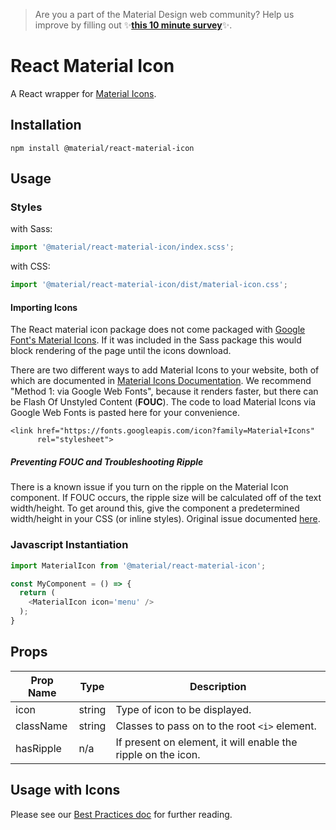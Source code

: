 >  Are you a part of the Material Design web community? Help us improve by filling out ✨**<a href='https://bit.ly/materialwebsurvey'>this 10 minute survey</a>**✨.

# React Material Icon

A React wrapper for [Material Icons](http://material.io/tools/icons).

## Installation

```
npm install @material/react-material-icon
```

## Usage

### Styles

with Sass:
```js
import '@material/react-material-icon/index.scss';
```

with CSS:
```js
import '@material/react-material-icon/dist/material-icon.css';
```

#### Importing Icons

The React material icon package does not come packaged with [Google Font's Material Icons](https://google.github.io/material-design-icons/). If it was included in the Sass package this would block rendering of the page until the icons download.

There are two different ways to add Material Icons to your website, both of which are documented in [Material Icons Documentation](https://google.github.io/material-design-icons/#icon-font-for-the-web). We recommend "Method 1: via Google Web Fonts", because it renders faster, but there can be Flash Of Unstyled Content (**FOUC**). The code to load Material Icons via Google Web Fonts is pasted here for your convenience.
```
<link href="https://fonts.googleapis.com/icon?family=Material+Icons"
      rel="stylesheet">
```

##### Preventing FOUC and Troubleshooting Ripple

There is a known issue if you turn on the ripple on the Material Icon component. If FOUC occurs, the ripple size will be calculated off of the text width/height. To get around this, give the component a predetermined width/height in your CSS (or inline styles). Original issue documented [here](https://github.com/material-components/material-components-web/issues/2702).

### Javascript Instantiation

```js
import MaterialIcon from '@material/react-material-icon';

const MyComponent = () => {
  return (
    <MaterialIcon icon='menu' />
  );
}
```

## Props

Prop Name | Type | Description
--- | --- | ---
icon | string | Type of icon to be displayed.
className | string | Classes to pass on to the root `<i>` element.
hasRipple | n/a | If present on element, it will enable the ripple on the icon.

## Usage with Icons

Please see our [Best Practices doc](../../docs/best-practices.md#importing-font-icons) for further reading.

